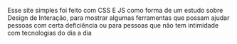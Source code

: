 Esse site simples foi feito com CSS E JS como forma de um estudo sobre Design de Interação, para mostrar algumas ferramentas que possam ajudar pessoas com certa deficiência ou para pessoas que não tem intimidade com tecnologias do dia a dia 
